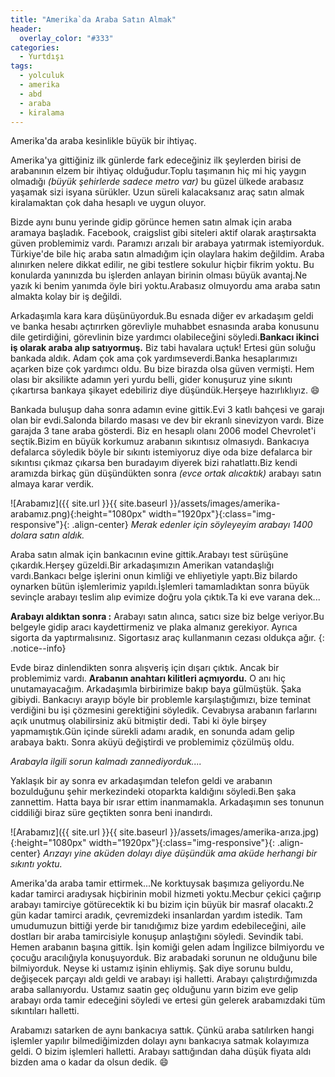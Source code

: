```yaml
---
title: "Amerika`da Araba Satın Almak"
header:
  overlay_color: "#333"
categories:
  - Yurtdışı
tags:
  - yolculuk
  - amerika
  - abd
  - araba
  - kiralama
---
```


Amerika'da araba kesinlikle büyük bir ihtiyaç.

Amerika'ya gittiğiniz ilk günlerde fark edeceğiniz ilk şeylerden birisi de arabanının elzem bir ihtiyaç olduğudur.Toplu taşımanın hiç mi hiç yaygın olmadığı *(büyük şehirlerde sadece metro var)* bu güzel ülkede arabasız yaşamak sizi isyana sürükler. Uzun süreli kalacaksanız araç satın almak kiralamaktan çok daha hesaplı ve uygun oluyor.

Bizde aynı bunu yerinde gidip görünce hemen satın almak için araba aramaya başladık. Facebook, craigslist gibi siteleri aktif olarak araştırsakta güven problemimiz vardı. Paramızı arızalı bir arabaya yatırmak istemiyorduk. Türkiye'de bile hiç araba satın almadığım için olaylara hakim değildim. Araba alınırken nelere dikkat edilir, ne gibi testlere sokulur hiçbir fikrim yoktu. Bu konularda yanınızda bu işlerden anlayan birinin olması büyük avantaj.Ne yazık ki benim yanımda öyle biri yoktu.Arabasız olmuyordu ama araba satın almakta kolay bir iş değildi.

Arkadaşımla kara kara düşünüyorduk.Bu esnada diğer ev arkadaşım geldi ve banka hesabı açtırırken görevliyle muhabbet esnasında araba konusunu dile getirdiğini, görevlinin bize yardımcı olabileceğini söyledi.**Bankacı ikinci iş olarak araba alıp satıyormuş.** Biz tabi havalara uçtuk! Ertesi gün soluğu bankada aldık. Adam çok ama çok yardımseverdi.Banka hesaplarımızı açarken bize çok yardımcı oldu. Bu bize birazda olsa güven vermişti. Hem olası bir aksilikte adamın yeri yurdu belli, gider konuşuruz yine sıkıntı çıkartırsa bankaya şikayet edebiliriz diye düşündük.Herşeye hazırlıklıyız. :smile:

Bankada buluşup daha sonra adamın evine gittik.Evi 3 katlı bahçesi ve garajı olan bir evdi.Salonda bilardo masası ve dev bir ekranlı sinevizyon vardı. Bize garajda 3 tane araba gösterdi. Biz en hesaplı olanı 2006 model Chevrolet'i seçtik.Bizim en büyük korkumuz arabanın sıkıntısız olmasıydı. Bankacıya defalarca söyledik böyle bir sıkıntı istemiyoruz diye oda bize defalarca bir sıkıntısı çıkmaz çıkarsa ben buradayım diyerek bizi rahatlattı.Biz kendi aramızda birkaç gün düşündükten sonra *(evce ortak alıcaktık)* arabayı satın almaya karar verdik.

![Arabamız]({{ site.url }}{{ site.baseurl }}/assets/images/amerika-arabamız.png){:height="1080px" width="1920px"}{:class="img-responsive"}{: .align-center}
*Merak edenler için söyleyeyim arabayı 1400 dolara satın aldık.*

Araba satın almak için bankacının evine gittik.Arabayı test sürüşüne çıkardık.Herşey güzeldi.Bir arkadaşımızın Amerikan vatandaşlığı vardı.Bankacı belge işlerini onun kimliği ve ehliyetiyle yaptı.Biz bilardo oynarken bütün işlemlerimiz yapıldı.İşlemleri tamamladıktan sonra büyük sevinçle arabayı teslim alıp evimize doğru yola çıktık.Ta ki eve varana dek...

**Arabayı aldıktan sonra :** Arabayı satın alınca, satıcı size biz belge veriyor.Bu belgeyle gidip aracı kaydettirmeniz ve plaka almanız gerekiyor. Ayrıca sigorta da yaptırmalısınız. Sigortasız araç kullanmanın cezası oldukça ağır.
{: .notice--info}

Evde biraz dinlendikten sonra alışveriş için dışarı çıktık. Ancak bir problemimiz vardı. **Arabanın anahtarı kilitleri açmıyordu.** O anı hiç unutamayacağım. Arkadaşımla birbirimize bakıp baya gülmüştük. Şaka gibiydi. Bankacıyı arayıp böyle bir problemle karşılaştığımızı, bize teminat verdiğini bu işi çözmesini gerektiğini söyledik. Cevabıysa arabanın farlarını açık unutmuş olabilirsiniz akü bitmiştir dedi. Tabi ki öyle birşey yapmamıştık.Gün içinde sürekli adamı aradık, en sonunda adam gelip arabaya baktı. Sonra aküyü değiştirdi ve problemimiz çözülmüş oldu.

*Arabayla ilgili sorun kalmadı zannediyorduk....*

Yaklaşık bir ay sonra ev arkadaşımdan telefon geldi ve arabanın bozulduğunu şehir merkezindeki otoparkta kaldığını söyledi.Ben şaka zannettim. Hatta baya bir ısrar ettim inanmamakla. Arkadaşımın ses tonunun ciddiliği biraz süre geçtikten sonra beni inandırdı.

![Arabamız]({{ site.url }}{{ site.baseurl }}/assets/images/amerika-arıza.jpg){:height="1080px" width="1920px"}{:class="img-responsive"}{: .align-center}
*Arızayı yine aküden dolayı diye düşündük ama aküde herhangi bir sıkıntı yoktu.*

Amerika'da araba tamir ettirmek...Ne korktuysak başımıza geliyordu.Ne kadar tamirci aradıysak hiçbirinin mobil hizmeti yoktu.Mecbur çekici çağırıp arabayı tamirciye götürecektik ki bu bizim için büyük bir masraf olacaktı.2 gün kadar tamirci aradık, çevremizdeki insanlardan yardım istedik. Tam umudumuzun bittiği yerde bir tanıdığımız bize yardım edebileceğini, aile dostları bir araba tamircisiyle konuşup anlaştığını söyledi. Sevindik tabi. Hemen arabanın başına gittik. İşin komiği gelen adam İngilizce bilmiyordu ve çocuğu aracılığıyla konuşuyorduk. Biz arabadaki sorunun ne olduğunu bile bilmiyorduk. Neyse ki ustamız işinin ehliymiş. Şak diye sorunu buldu, değişecek parçayı aldı geldi ve arabayı işi halletti. Arabayı çalıştırdığımızda araba sallanıyordu. Ustamız saatin geç olduğunu yarın bizim eve gelip arabayı orda tamir edeceğini söyledi ve ertesi gün gelerek arabamızdaki tüm sıkıntıları halletti.


Arabamızı satarken de aynı bankacıya sattık. Çünkü araba satılırken hangi işlemler yapılır bilmediğimizden dolayı aynı bankacıya satmak kolayımıza geldi. O bizim işlemleri halletti. Arabayı sattığından daha düşük fiyata aldı bizden ama o kadar da olsun dedik. :smile:
